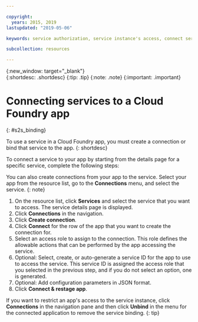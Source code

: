 ```yaml
---

copyright:
  years: 2015, 2019
lastupdated: "2019-05-06"

keywords: service authorization, service instance's access, connect service to app

subcollection: resources

---
```


{:new_window: target="_blank"}  
{:shortdesc: .shortdesc}
{:tip: .tip}
{:note: .note}
{:important: .important}

# Connecting services to a Cloud Foundry app
{: #s2s_binding}

To use a service in a Cloud Foundry app, you must create a connection or bind that service to the app.
{: shortdesc}

To connect a service to your app by starting from the details page for a specific service, complete the following steps:

You can also create connections from your app to the service. Select your app from the resource list, go to the **Connections** menu, and select the service.
{: note}

1. On the resource list, click **Services** and select the service that you want to access. The service details page is displayed.
2. Click **Connections** in the navigation.
3. Click **Create connection**.
4. Click **Connect** for the row of the app that you want to create the connection for.
5. Select an access role to assign to the connection. This role defines the allowable actions that can be performed by the app accessing the service.
6. Optional: Select, create, or auto-generate a service ID for the app to use to access the service. This service ID is assigned the access role that you selected in the previous step, and if you do not select an option, one is generated.
7. Optional: Add configuration parameters in JSON format.
8. Click **Connect & restage app**.


If you want to restrict an app's access to the service instance, click **Connections** in the navigation pane and then click **Unbind** in the menu for the connected application to remove the service binding.
{: tip}
